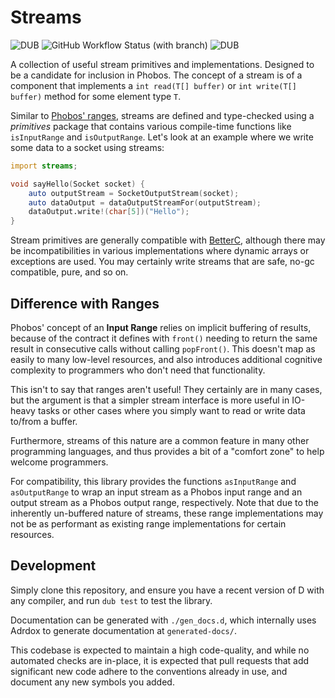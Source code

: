 # Streams

![DUB](https://img.shields.io/dub/dt/streams)
![GitHub Workflow Status (with branch)](https://img.shields.io/github/actions/workflow/status/andrewlalis/streams/run-tests.yml?branch=main&label=tests)
![DUB](https://img.shields.io/dub/l/streams)

A collection of useful stream primitives and implementations. Designed to be a
candidate for inclusion in Phobos. The concept of a stream is of a component
that implements a `int read(T[] buffer)` or `int write(T[] buffer)` method for
some element type `T`.

Similar to [Phobos' ranges](https://dlang.org/phobos/std_range.html), streams
are defined and type-checked using a _primitives_ package that contains various
compile-time functions like `isInputRange` and `isOutputRange`. Let's look at an example where we write some data to a socket using streams:

```d
import streams;

void sayHello(Socket socket) {
    auto outputStream = SocketOutputStream(socket);
    auto dataOutput = dataOutputStreamFor(outputStream);
    dataOutput.write!(char[5])("Hello");
}
```

Stream primitives are generally compatible with [BetterC](https://dlang.org/spec/betterc.html),
although there may be incompatibilities in various implementations where
dynamic arrays or exceptions are used. You may certainly write streams that are
safe, no-gc compatible, pure, and so on.

## Difference with Ranges

Phobos' concept of an **Input Range** relies on implicit buffering of results,
because of the contract it defines with `front()` needing to return the same
result in consecutive calls without calling `popFront()`. This doesn't map as
easily to many low-level resources, and also introduces additional cognitive
complexity to programmers who don't need that functionality.

This isn't to say that ranges aren't useful! They certainly are in many cases,
but the argument is that a simpler stream interface is more useful in IO-heavy
tasks or other cases where you simply want to read or write data to/from a
buffer.

Furthermore, streams of this nature are a common feature in many other
programming languages, and thus provides a bit of a "comfort zone" to help
welcome programmers.

For compatibility, this library provides the functions `asInputRange` and
`asOutputRange` to wrap an input stream as a Phobos input range and an output
stream as a Phobos output range, respectively. Note that due to the inherently
un-buffered nature of streams, these range implementations may not be as
performant as existing range implementations for certain resources.

## Development

Simply clone this repository, and ensure you have a recent version of D with
any compiler, and run `dub test` to test the library.

Documentation can be generated with `./gen_docs.d`, which internally uses
Adrdox to generate documentation at `generated-docs/`.

This codebase is expected to maintain a high code-quality, and while no
automated checks are in-place, it is expected that pull requests that add
significant new code adhere to the conventions already in use, and document
any new symbols you added.
